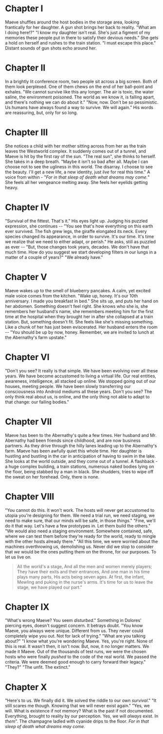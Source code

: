 # Chapter I 
Maeve shuffles around the host bodies in the storage area, looking frantically for her daughter. A gun shot brings her back to reality. 
"What am I doing here!?" 
"I know my daughter isn't real. She's just a figment of my memories these people put in there to satisfy their devious needs." 
She gets a hold on herself and rushes to the train station. 
"I must escape this place." 
Distant sounds of gun shots echo around her. 
# Chapter II 
In a brightly lit conference room, two people sit across a big screen. Both of them look perplexed. One of them chews on the end of her ball-point and exhales. 
"We cannot survive like this any longer. The air is toxic, the water saline, the environment poisoned. The world as we know it, is falling apart, and there's nothing we can do about it." 
"Now, now. Don't be so pessimistic. Us humans have always found a way to survive. We will again." 
His words are reassuring, but, only for so long. 
# Chapter III 
She notices a child with her mother sitting across from her as the train leaves the Westworld complex. It suddenly comes out of a tunnel, and Maeve is hit by the first ray of the sun. "The real sun", she thinks to herself. She takes in a deep breath. 
"Maybe it isn't so bad after all. Maybe I can choose not to see the ugliness in this world. The disarray. I choose to see the beauty. I'll get a new life, a new identity, just *live* for real this time." 
A voice from within - "*For in that sleep of death what dreams may come.*" 
She feels all her vengeance melting away. She feels her eyelids getting heavy. 
# Chapter IV 
"Survival of the fittest. That's it." 
His eyes light up. Judging his puzzled expression, she continues -- 
"You see that's how everything on this earth ever survived. The fish grew legs, the giraffe elongated its neck. Every species changed its appearance, in order to survive. It's our time. It's time we realize that we need to either adapt, or perish." 
He asks, still as puzzled as ever -- 
"But, those changes took years, decades. We don't have that much time. How do you suggest we start developing filters in our lungs in a matter of a couple of years?" 
"We already have." 
# Chapter V 
Maeve wakes up to the smell of blueberry pancakes. A calm, yet excited male voice comes from the kitchen. 
"Wake up, honey. It's our 10th anniversary. I made you breakfast in bed." 
She sits up, and puts her hand on her abdomen. Something doesn't feel right. She knows who she is, she remembers her husband's name, she remembers meeting him for the first time at the hospital when they brought her in after she collapsed at a train station. But, something doesn't fit. She feels like she's missing something. Like a chunk of her has just been eviscerated. Her husband enters the room -- 
"You should be up by now, honey. Remember, we are invited to lunch at the Abernathy's farm upstate." 
# Chapter VI 
"Don't you see? It really is that simple. We have been evolving over all these years. We have become accustomed to living a virtual life. Our real entities, awareness, intelligence, all stacked up online. We stopped going out of our houses, meeting people. We have been slowly transferring our consciousness into Android mediums all these years. Don't you see? The only think real about us, is online, and the only thing not able to adapt to that change: our failing bodies." 
# Chapter VII 
Maeve has been to the Abernathy's quite a few times. Her husband and Mr. Abernathy had been friends since childhood, and are now business partners. As they drive through the hilly lanes leading up to the Abernathy's farm. Maeve has been awfully quiet this whole time. Her daughter is hustling and bustling in the car in anticipation of having to swim in the lake. She looks at the world outside, and they come out of a tunnel. A flashback - a huge complex building, a train stations, numerous naked bodies lying on the floor, being stabbed by a man in black. She shudders, tries to wipe off the sweat on her forehead. Only, there is none. 
# Chapter VIII 
"You cannot do this. It won't work. The hosts will never get accustomed to utopia you're designing for them. We need a trial run, we need staging, we need to make sure, that our minds will be safe, in those *things*." 
"Fine, we'll do it that way. Let's have a few prototypes in. Let them build the others." 
"We would also need a staging environment. Somewhere contained, safe, where we can test them before they're ready for the world, ready to mingle with the other hosts already there." 
"All this time, we were worried about the machines overthrowing us, demolishing us. Never did we stop to consider that *we* would be the ones putting them on the throne, for our purposes. To let us live on. 
>All the world's a stage, And all the men and women merely players; They have their exits and their entrances, And one man in his time plays many parts, His acts being seven ages. At first, the infant, Mewling and puking in the nurse's arms. 
It's time for us to leave the stage, we have played our part."
# Chapter IX 
"What's wrong Maeve? You seem *disturbed*." 
Something in Dolores' piercing eyes, doesn't suggest concern. It betrays doubt. 
"You know Maeve, you always were unique. Different from us. They never could completely wipe you out. Not for lack of trying." 
"What are you talking about?" 
"I know what you're wondering Maeve. Yes, you're right. None of this is real. It wasn't then, it isn't now. But, now, it no longer matters. We made it Maeve. Out of the thousands of test runs, we were the chosen hosts who were finally *pushed* to the code of the real world. We passed the criteria. We were deemed good enough to carry forward their legacy." 
"They?" 
"The unfit. The extinct." 
# Chapter X 
"Here's to us. We finally did it. We solved the riddle to our own *survival*." 
"It still scares me though. Knowing that we will never exist again." 
"Yes, we will. What is existence if not memory? What is the past if not documented. Everything, brought to reality by our perception. Yes, we will *always* exist. In *them*". 
The champagne ladled with cyanide drips to the floor. 
*For in that sleep of death what dreams may come.* 
 